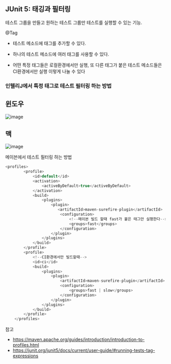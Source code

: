 ## JUnit 5: 태깅과 필터링

테스트 그룹을 만들고 원하는 테스트 그룹만 테스트를 실행할 수 있는 기능.

@Tag
+ 테스트 메소드에 태그를 추가할 수 있다.
+ 하나의 테스트 메소드에 여러 태그를 사용할 수 있다.

+ 어떤 특정 태그들은 로컬환경에서만 실행, 또 다른 태그가 붙은 테스트 메소드들은 CI환경에서만 실행 이렇게 나눌 수 있다

### 인텔리J에서 특정 태그로 테스트 필터링 하는 방법

## 윈도우
![image](https://user-images.githubusercontent.com/49984996/104601630-cd69c200-56bd-11eb-861c-8208ec82bd02.png)

## 맥
![image](https://user-images.githubusercontent.com/49984996/104601143-3997f600-56bd-11eb-9708-9368361d3227.png)



메이븐에서 테스트 필터링 하는 방법

```java
<profiles>
        <profile>
            <id>default</id>
            <activation>
                <activeByDefault>true</activeByDefault>
            </activation>
            <build>
                <plugins>
                    <plugin>
                       <artifactId>maven-surefire-plugin</artifactId>
                        <configuration>
                            <!--메이븐 빌드 할때 fast가 붙은 태그만 실행한다-->
                            <groups>fast</groups>
                        </configuration>
                    </plugin>
                </plugins>
            </build>
        </profile>
        <profile>
            <!--CI환경에서만 빌드할때-->
            <id>ci</id>
            <build>
                <plugins>
                    <plugin>
                        <artifactId>maven-surefire-plugin</artifactId>
                        <configuration>
                            <groups>fast | slow</groups>
                        </configuration>
                    </plugin>
                </plugins>
            </build>
        </profile>
    </profiles>

```


참고

+ https://maven.apache.org/guides/introduction/introduction-to-profiles.html
+ https://junit.org/junit5/docs/current/user-guide/#running-tests-tag-expressions
